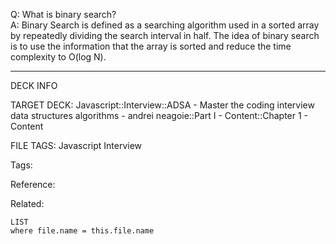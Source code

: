 Q: What is binary search?  
A: Binary Search is defined as a searching algorithm used in a sorted array by repeatedly dividing the search interval in half. The idea of binary search is to use the information that the array is sorted and reduce the time complexity to O(log N).
<!--ID: 1690027053769-->

---

DECK INFO

TARGET DECK: Javascript::Interview::ADSA - Master the coding interview data structures algorithms - andrei neagoie::Part I - Content::Chapter 1 - Content

FILE TAGS: Javascript Interview

Tags:

Reference:

Related:

```dataview
LIST
where file.name = this.file.name
```
